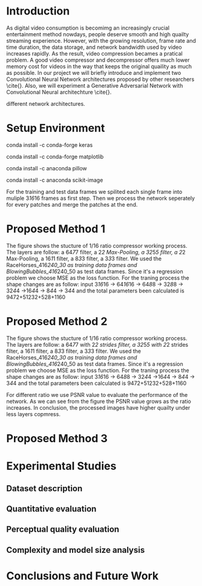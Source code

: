 # Introduction
As digital video consumption is becomimg an increasingly crucial entertainment method nowdays, people deserve smooth and high quailty streaming experience. However, with the growing resolution, frame rate and time duration, the data storage, and network bandwidth used by video increases rapidly. As the result, video compression becames a pratical problem. A good video compressor and decompressor offers much lower memory cost for videos in the way that keeps the original quaility as much as possible. In our project we will briefly introduce and implement two Convolutional Neural Network architectures proposed by other researchers \cite{}. Also, we will experiment a Generative Adversarial Network with Convolutional Neural architechture \cite{}. 


different network architectures.

# Setup Environment
conda install -c conda-forge keras

conda install -c conda-forge matplotlib

conda install -c anaconda pillow

conda install -c anaconda scikit-image

For the training and test data frames we spilited each single frame into muliple 3*16*16 frames as first step. Then we process the network seperately for every patches and merge the patches at the end.


# Proposed Method 1

The figure shows the stucture of 1/16 ratio compressor working process. The layers are follow: a 64*7*7 filter, a 2*2 Max-Pooling, a 32*5*5 filter, a 2*2 Max-Pooling, a 16*1*1 filter, a 8*3*3 filter, a 3*3*3 filter. We used the RaceHorses_416*240_30 as training data frames and BlowingBubbles_416*240_50 as test data frames. Since it's a regression problem we choose MSE as the loss function. 
For the traning process the shape changes are as follow: input 3*16*16 -> 64*16*16 -> 64*8*8 -> 32*8*8 -> 32*4*4 ->16*4*4 -> 8*4*4 -> 3*4*4 and the total parameters been calculated is 9472+51232+528+1160

# Proposed Method 2

The figure shows the stucture of 1/16 ratio compressor working process. The layers are follow: a 64*7*7 with 2*2 strides filter, a 32*5*5 with 2*2 strides filter, a 16*1*1 filter, a 8*3*3 filter, a 3*3*3 filter. We used the RaceHorses_416*240_30 as training data frames and BlowingBubbles_416*240_50 as test data frames. Since it's a regression problem we choose MSE as the loss function. 
For the traning process the shape changes are as follow: input 3*16*16 -> 64*8*8 -> 32*4*4 ->16*4*4 -> 8*4*4 -> 3*4*4 and the total parameters been calculated is 9472+51232+528+1160

For different ratio we use PSNR value to evaluate the performance of the network. As we can see from the figure the PSNR value grows as the ratio increases. In conclusion, the processed images have higher quailty under less layers copmress.

# Proposed Method 3

# Experimental Studies 
## Dataset description

## Quantitative evaluation

## Perceptual quality evaluation

## Complexity and model size analysis

# Conclusions and Future Work
